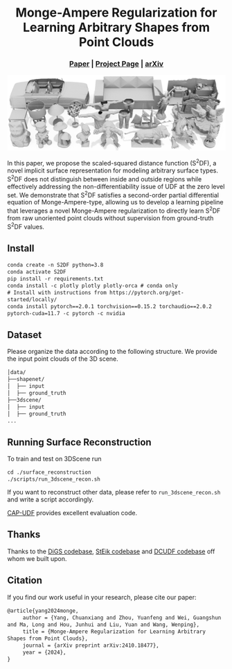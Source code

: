<p align="center">

  <h1 align="center">Monge-Ampere Regularization for Learning Arbitrary Shapes from Point Clouds</h1>
  <h3 align="center"><a href="https://arxiv.org/pdf/2410.18477">Paper</a> | <a href="https://chuanxiang-yang.github.io/S2DF/">Project Page</a> | <a href="https://arxiv.org/abs/2410.18477">arXiv</a> </h3>
  <div align="center"></div>
</p>
<p align="center">
  <img src="assess/teaser.png" width="1080" />
</p>


  In this paper, we propose the scaled-squared distance function (S<sup>2</sup>DF), a novel implicit surface representation for modeling arbitrary surface types. S<sup>2</sup>DF does not distinguish between inside and outside regions while effectively addressing the non-differentiability issue of UDF at the zero level set. We demonstrate that S<sup>2</sup>DF satisfies a second-order partial differential equation of Monge-Ampere-type, allowing us to develop a learning pipeline that leverages a novel Monge-Ampere regularization to directly learn S<sup>2</sup>DF from raw unoriented point clouds without supervision from ground-truth S<sup>2</sup>DF values. 
  
## Install
    conda create -n S2DF python=3.8
    conda activate S2DF
    pip install -r requirements.txt
    conda install -c plotly plotly plotly-orca # conda only 
    # Install with instructions from https://pytorch.org/get-started/locally/
    conda install pytorch==2.0.1 torchvision==0.15.2 torchaudio==2.0.2 pytorch-cuda=11.7 -c pytorch -c nvidia

## Dataset
Please organize the data according to the following structure. We provide the input point clouds of the 3D scene.
```
│data/
├──shapenet/
│  ├── input
│  ├── ground_truth
├──3dscene/
│  ├── input
│  ├── ground_truth
...
```

## Running Surface Reconstruction
To train and test on 3DScene run 

    cd ./surface_reconstruction
    ./scripts/run_3dscene_recon.sh

If you want to reconstruct other data, please refer to ```run_3dscene_recon.sh``` and write a script accordingly.

[CAP-UDF](https://github.com/junshengzhou/CAP-UDF/tree/master/evaluation) provides excellent evaluation code.
## Thanks
Thanks to the [DiGS codebase](https://github.com/Chumbyte/DiGS), [StEik codebase](https://github.com/sunyx523/StEik) and [DCUDF codebase](https://github.com/jjjkkyz/DCUDF) off whom we built upon.

## Citation
If you find our work useful in your research, please cite our paper:

    @article{yang2024monge,
         author = {Yang, Chuanxiang and Zhou, Yuanfeng and Wei, Guangshun and Ma, Long and Hou, Junhui and Liu, Yuan and Wang, Wenping},
         title = {Monge-Ampere Regularization for Learning Arbitrary Shapes from Point Clouds},
         journal = {arXiv preprint arXiv:2410.18477},
         year = {2024},
    }
        

